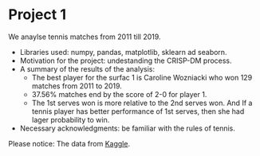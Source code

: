 # Project 1
We anaylse tennis matches from 2011 till 2019.
- Libraries used: numpy, pandas, matplotlib, sklearn ad seaborn.
- Motivation for the project: undestanding the CRISP-DM process.
- A summary of the results of the analysis:
  - The best player for the surfac 1 is Caroline Wozniacki who won 129 matches from 2011 to 2019.
  - 37.56% matches end by the score of 2-0 for player 1.
  - The 1st serves won is more relative to the 2nd serves won. And If a tennis player has better performance of 1st serves, then she had lager probability to win.
- Necessary acknowledgments: be familiar with the rules of tennis.

Please notice: The data from [Kaggle](https://www.kaggle.com/datasets/hwaitt/tennis-20112019).
